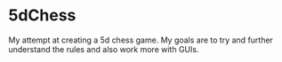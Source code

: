# 5dChess
My attempt at creating a 5d chess game. My goals are to try and further understand the rules and also work more with GUIs.
